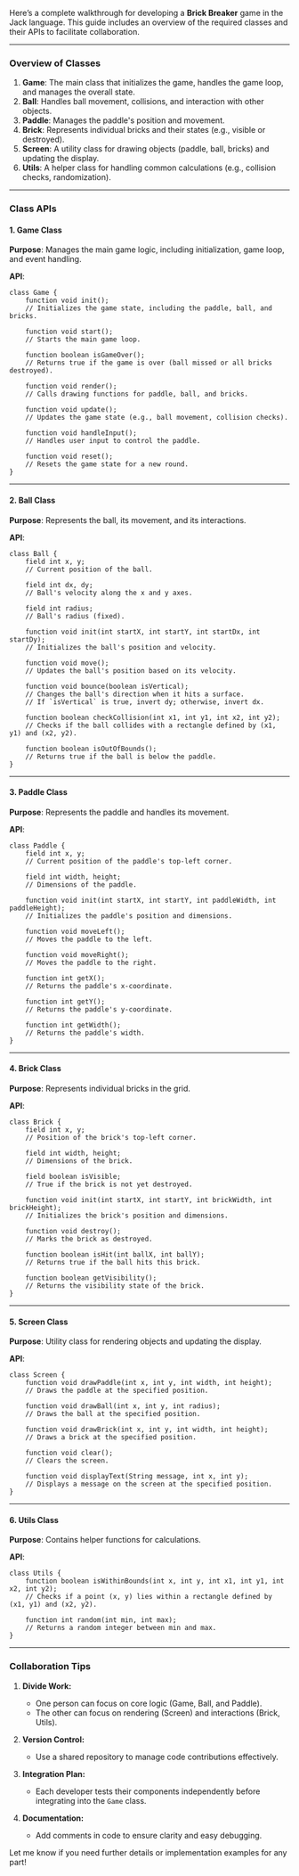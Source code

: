 Here’s a complete walkthrough for developing a **Brick Breaker** game in the Jack language. This guide includes an overview of the required classes and their APIs to facilitate collaboration.

---

### **Overview of Classes**
1. **Game**: The main class that initializes the game, handles the game loop, and manages the overall state.
2. **Ball**: Handles ball movement, collisions, and interaction with other objects.
3. **Paddle**: Manages the paddle's position and movement.
4. **Brick**: Represents individual bricks and their states (e.g., visible or destroyed).
5. **Screen**: A utility class for drawing objects (paddle, ball, bricks) and updating the display.
6. **Utils**: A helper class for handling common calculations (e.g., collision checks, randomization).

---

### **Class APIs**

#### **1. Game Class**
**Purpose**: Manages the main game logic, including initialization, game loop, and event handling.

**API**:
```jack
class Game {
    function void init(); 
    // Initializes the game state, including the paddle, ball, and bricks.

    function void start(); 
    // Starts the main game loop.

    function boolean isGameOver(); 
    // Returns true if the game is over (ball missed or all bricks destroyed).

    function void render(); 
    // Calls drawing functions for paddle, ball, and bricks.

    function void update(); 
    // Updates the game state (e.g., ball movement, collision checks).

    function void handleInput(); 
    // Handles user input to control the paddle.

    function void reset(); 
    // Resets the game state for a new round.
}
```

---

#### **2. Ball Class**
**Purpose**: Represents the ball, its movement, and its interactions.

**API**:
```jack
class Ball {
    field int x, y; 
    // Current position of the ball.

    field int dx, dy; 
    // Ball's velocity along the x and y axes.

    field int radius; 
    // Ball's radius (fixed).

    function void init(int startX, int startY, int startDx, int startDy); 
    // Initializes the ball's position and velocity.

    function void move(); 
    // Updates the ball's position based on its velocity.

    function void bounce(boolean isVertical); 
    // Changes the ball's direction when it hits a surface. 
    // If `isVertical` is true, invert dy; otherwise, invert dx.

    function boolean checkCollision(int x1, int y1, int x2, int y2); 
    // Checks if the ball collides with a rectangle defined by (x1, y1) and (x2, y2).

    function boolean isOutOfBounds(); 
    // Returns true if the ball is below the paddle.
}
```

---

#### **3. Paddle Class**
**Purpose**: Represents the paddle and handles its movement.

**API**:
```jack
class Paddle {
    field int x, y; 
    // Current position of the paddle's top-left corner.

    field int width, height; 
    // Dimensions of the paddle.

    function void init(int startX, int startY, int paddleWidth, int paddleHeight); 
    // Initializes the paddle's position and dimensions.

    function void moveLeft(); 
    // Moves the paddle to the left.

    function void moveRight(); 
    // Moves the paddle to the right.

    function int getX(); 
    // Returns the paddle's x-coordinate.

    function int getY(); 
    // Returns the paddle's y-coordinate.

    function int getWidth(); 
    // Returns the paddle's width.
}
```

---

#### **4. Brick Class**
**Purpose**: Represents individual bricks in the grid.

**API**:
```jack
class Brick {
    field int x, y; 
    // Position of the brick's top-left corner.

    field int width, height; 
    // Dimensions of the brick.

    field boolean isVisible; 
    // True if the brick is not yet destroyed.

    function void init(int startX, int startY, int brickWidth, int brickHeight); 
    // Initializes the brick's position and dimensions.

    function void destroy(); 
    // Marks the brick as destroyed.

    function boolean isHit(int ballX, int ballY); 
    // Returns true if the ball hits this brick.

    function boolean getVisibility(); 
    // Returns the visibility state of the brick.
}
```

---

#### **5. Screen Class**
**Purpose**: Utility class for rendering objects and updating the display.

**API**:
```jack
class Screen {
    function void drawPaddle(int x, int y, int width, int height); 
    // Draws the paddle at the specified position.

    function void drawBall(int x, int y, int radius); 
    // Draws the ball at the specified position.

    function void drawBrick(int x, int y, int width, int height); 
    // Draws a brick at the specified position.

    function void clear(); 
    // Clears the screen.

    function void displayText(String message, int x, int y); 
    // Displays a message on the screen at the specified position.
}
```

---

#### **6. Utils Class**
**Purpose**: Contains helper functions for calculations.

**API**:
```jack
class Utils {
    function boolean isWithinBounds(int x, int y, int x1, int y1, int x2, int y2); 
    // Checks if a point (x, y) lies within a rectangle defined by (x1, y1) and (x2, y2).

    function int random(int min, int max); 
    // Returns a random integer between min and max.
}
```

---

### **Collaboration Tips**
1. **Divide Work:**
   - One person can focus on core logic (Game, Ball, and Paddle).
   - The other can focus on rendering (Screen) and interactions (Brick, Utils).

2. **Version Control:**
   - Use a shared repository to manage code contributions effectively.

3. **Integration Plan:**
   - Each developer tests their components independently before integrating into the `Game` class.

4. **Documentation:**
   - Add comments in code to ensure clarity and easy debugging.

Let me know if you need further details or implementation examples for any part!
